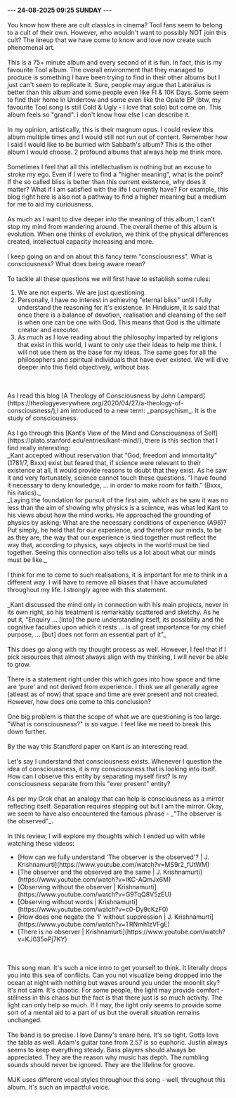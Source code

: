 <b>--- 24-08-2025 09:25 SUNDAY ---</b>
<br/><br/>
You know how there are cult classics in cinema? Tool fans seem to belong to a cult of their own. However, who wouldn't want to possibly NOT join this cult? The lineup that we have come to know and love now create such phenomenal art.
<br/><br/>
This is a 75+ minute album and every second of it is fun. In fact, this is my favourite Tool album. The overall environment that they managed to produce is something I have been trying to find in their other albums but I just can't seem to replicate it. Sure, people may argue that Lateralus is better than this album and some people even like FI & 10K Days. Some seem to find their home in Undertow and some even like the Opiate EP (btw, my favourite Tool song is still Cold & Ugly - I love that solo) but come on. This album feels so "grand". I don't know how else I can describe it.
<br/><br/>
In my opinion, artistically, this is their magnum opus. I could review this album multiple times and I would still not run out of content. Remember how I said I would like to be burried with Sabbath's album? This is the other album I would choose. 2 profound albums that always help me think more.
<br/><br/>
Sometimes I feel that all this intellectualism is nothing but an excuse to stroke my ego. Even if I were to find a "higher meaning", what is the point? If the so called bliss is better than this current existence, why does it matter? What if I am satisfied with the life I currently have? For example, this blog right here is also not a pathway to find a higher meaning but a medium for me to aid my curiousness.
<br/><br/>
As much as I want to dive deeper into the meaning of this album, I can't stop my mind from wandering around. The overall theme of this album is evolution. When one thinks of evolution, we think of the physical differences created, intellectual capacity increasing and more.
<br/><br/>
I keep going on and on about this fancy term "consciousness". What is consciousness? What does being aware mean?
<br/><br/>
To tackle all these questions we will first have to establish some rules:
<ol>
<li>We are not experts. We are just questioning.</li>
<li>Personally, I have no interest in achieving "eternal bliss" until I fully understand the reasoning for it's existence. In Hinduism, it is said that once there is a balance of devotion, realisation and cleansing of the self is when one can be one with God. This means that God is the ultimate creator and executor.</li>
<li>As much as I love reading about the philosophy imparted by religions that exist in this world, I want to only use their ideas to help me think. I will not use them as the base for my ideas. The same goes for all the philosophers and spiritual individuals that have ever existed. We will dive deeper into this field objectively, without bias.</li>
</ol>
<br/><br/>
As I read this blog [A Theology of Consciousness by John Lampard](https://theologyeverywhere.org/2020/04/27/a-theology-of-consciousness/),I am introduced to a new term: _panpsychism_. It is the study of consciousness.
<br/><br/>
As I go through this [Kant’s View of the Mind and Consciousness of Self](https://plato.stanford.edu/entries/kant-mind/), there is this section that I find really interesting:
<br/>
_Kant accepted without reservation that “God, freedom and immortality” (1781/7, Bxxx) exist but feared that, if science were relevant to their existence at all, it would provide reasons to doubt that they exist. As he saw it and very fortunately, science cannot touch these questions. “I have found it necessary to deny knowledge, … in order to make room for faith.” (Bxxx, his italics)._
<br/>
_Laying the foundation for pursuit of the first aim, which as he saw it was no less than the aim of showing why physics is a science, was what led Kant to his views about how the mind works. He approached the grounding of physics by asking: What are the necessary conditions of experience (A96)? Put simply, he held that for our experience, and therefore our minds, to be as they are, the way that our experience is tied together must reflect the way that, according to physics, says objects in the world must be tied together. Seeing this connection also tells us a lot about what our minds must be like._
<br/><br/>
I think for me to come to such realisations, it is important for me to think in a different way. I will have to remove all biases that I have accumulated throughout my life. I strongly agree with this statement.
<br/><br/>
_Kant discussed the mind only in connection with his main projects, never in its own right, so his treatment is remarkably scattered and sketchy. As he put it, “Enquiry … [into] the pure understanding itself, its possibility and the cognitive faculties upon which it rests … is of great importance for my chief purpose, … [but] does not form an essential part of it”_
<br/><br/>
This does go along with my thought process as well. However, I feel that if I pick resources that almost always align with my thinking, I will never be able to grow.
<br/><br/>
There is a statement right under this which goes into how space and time are 'pure' and not derived from experience. I think we all generally agree (atleast as of now) that space and time are ever present and not created. However, how does one come to this conclusion?
<br/><br/>
One big problem is that the scope of what we are questioning is too large. "What is consciousness?" is so vague. I feel like we need to break this down further.
<br/><br/>
By the way this Standford paper on Kant is an interesting read.
<br/><br/>
Let's say I understand that consciousness exists. Whenever I question the idea of conscioussness, it is my consciousness that is looking into itself. How can I observe this entity by separating myself first? Is my consciousness separate from this "ever present" entity?
<br/><br/>
As per my Grok chat an analogy that can help is consciousness as a mirror reflecting itself. Separation requires stepping out but I am the mirror. Okay, we seem to have also encountered the famous phrase - _"The observer is the observed"_.
<br/><br/>
In this review, I will explore my thoughts which I ended up with while watching these videos: 
<ul>
<li>[How can we fully understand 'The observer is the observed'? | J. Krishnamurti](https://www.youtube.com/watch?v=MS9r2_fUtWM)</li>
<li>[The observer and the observed are the same | J. Krishnamurti](https://www.youtube.com/watch?v=IKC-AQmJx6M)</li>
<li>[Observing without the observer | Krishnamurti](https://www.youtube.com/watch?v=G9TqQ8V5zEU)</li>
<li>[Observing without words | Krishnamurti](https://www.youtube.com/watch?v=c0-Dy9cKzF0)</li>
<li>[How does one negate the 'I' without suppression | J. Krishnamurti](https://www.youtube.com/watch?v=TRNmh1zVFgE)</li>
<li>[There is no observer | Krishnamurti](https://www.youtube.com/watch?v=KJ035oPj7KY)</li>
</ul>
<br/><br/>
This song man. It's such a nice intro to get yourself to think. It literally drops you into this sea of conflicts. Can you not visualize being dropped into the ocean at night with nothing but waves around you under the moonlit sky? It's not calm. It's chaotic. For some people, the light may provide comfort - stillness in this chaos but the fact is that there just is so much activity. The light can only help so much. If I may, the light only seems to provide some sort of a mental aid to a part of us but the overall situation remains unchanged.
<br/><br/>
The band is so precise. I love Danny's snare here. It's so tight. Gotta love the tabla as well. Adam's guitar tone from 2.57 is so euphoric. Justin always seems to keep everything steady. Bass players should always be appreciated. They are the reason why music has depth. The rumbling sounds should never be ignored. They are the lifeline for groove.
<br/><br/>
MJK uses different vocal styles throughout this song - well, throughout this album. It's such an impactful voice.